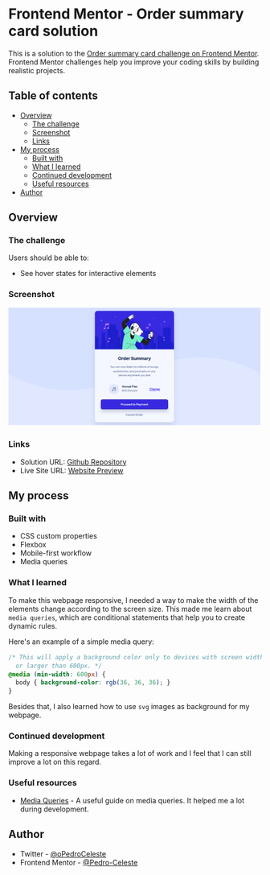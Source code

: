 # Frontend Mentor - Order summary card solution

This is a solution to the [Order summary card challenge on Frontend Mentor](https://www.frontendmentor.io/challenges/order-summary-component-QlPmajDUj). Frontend Mentor challenges help you improve your coding skills by building realistic projects. 

## Table of contents

- [Overview](#overview)
  - [The challenge](#the-challenge)
  - [Screenshot](#screenshot)
  - [Links](#links)
- [My process](#my-process)
  - [Built with](#built-with)
  - [What I learned](#what-i-learned)
  - [Continued development](#continued-development)
  - [Useful resources](#useful-resources)
- [Author](#author)

## Overview

### The challenge

Users should be able to:

- See hover states for interactive elements

### Screenshot

![Webpage Result Screenshot](./assets/images/Result-Screenshot.png)

### Links

- Solution URL: [Github Repository](https://github.com/Pedro-Celeste/order-summary-card)
- Live Site URL: [Website Preview](https://your-live-site-url.com)

## My process

### Built with

- CSS custom properties
- Flexbox
- Mobile-first workflow
- Media queries

### What I learned

To make this webpage responsive, I needed a way to make the width of the elements change according to the screen size. This made me learn about `media queries`, which are conditional statements that help you to create dynamic rules.

Here's an example of a simple media query:

```css
/* This will apply a background color only to devices with screen width equal
  or larger than 600px. */
@media (min-width: 600px) {
  body { background-color: rgb(36, 36, 36); }
}
```
Besides that, I also learned how to use `svg` images as background for my webpage.

### Continued development

Making a responsive webpage takes a lot of work and I feel that I can still improve a lot on this regard.

### Useful resources

- [Media Queries](https://developer.mozilla.org/en-US/docs/Web/CSS/Media_Queries/Using_media_queries) - A useful guide on media queries. It helped me a lot during development.

## Author

- Twitter - [@oPedroCeleste](https://www.twitter.com/oPedroCeleste)
- Frontend Mentor - [@Pedro-Celeste](https://www.frontendmentor.io/profile/Pedro-Celeste)